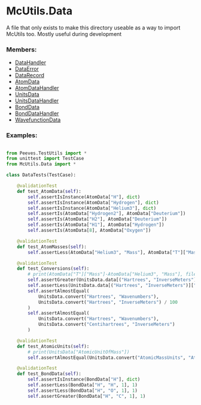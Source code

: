 # <a id="McUtils.Data">McUtils.Data</a>
    
A file that only exists to make this directory useable as a way to import McUtils too.
Mostly useful during development

### Members:

  - [DataHandler](McUtils/Data/CommonData/DataHandler.md)
  - [DataError](McUtils/Data/CommonData/DataError.md)
  - [DataRecord](McUtils/Data/CommonData/DataRecord.md)
  - [AtomData](McUtils/Data/AtomData/AtomData.md)
  - [AtomDataHandler](McUtils/Data/AtomData/AtomDataHandler.md)
  - [UnitsData](McUtils/Data/ConstantsData/UnitsData.md)
  - [UnitsDataHandler](McUtils/Data/ConstantsData/UnitsDataHandler.md)
  - [BondData](McUtils/Data/BondData/BondData.md)
  - [BondDataHandler](McUtils/Data/BondData/BondDataHandler.md)
  - [WavefunctionData](McUtils/Data/WavefunctionData/WavefunctionData.md)

### Examples:



```python

from Peeves.TestUtils import *
from unittest import TestCase
from McUtils.Data import *

class DataTests(TestCase):

    @validationTest
    def test_AtomData(self):
        self.assertIsInstance(AtomData["H"], dict)
        self.assertIsInstance(AtomData["Hydrogen"], dict)
        self.assertIsInstance(AtomData["Helium3"], dict)
        self.assertIs(AtomData["Hydrogen2"], AtomData["Deuterium"])
        self.assertIs(AtomData["H2"], AtomData["Deuterium"])
        self.assertIs(AtomData["H1"], AtomData["Hydrogen"])
        self.assertIs(AtomData[8], AtomData["Oxygen"])

    @validationTest
    def test_AtomMasses(self):
        self.assertLess(AtomData["Helium3", "Mass"], AtomData["T"]["Mass"]) # fun weird divergence

    @validationTest
    def test_Conversions(self):
        # print(AtomData["T"]["Mass"]-AtomData["Helium3", "Mass"], file=sys.stderr)
        self.assertGreater(UnitsData.data[("Hartrees", "InverseMeters")]["Value"], 21947463.13)
        self.assertLess(UnitsData.data[("Hartrees", "InverseMeters")]["Value"], 21947463.14)
        self.assertAlmostEqual(
            UnitsData.convert("Hartrees", "Wavenumbers"),
            UnitsData.convert("Hartrees", "InverseMeters") / 100
        )
        self.assertAlmostEqual(
            UnitsData.convert("Hartrees", "Wavenumbers"),
            UnitsData.convert("Centihartrees", "InverseMeters")
        )

    @validationTest
    def test_AtomicUnits(self):
        # print(UnitsData["AtomicUnitOfMass"])
        self.assertAlmostEqual(UnitsData.convert("AtomicMassUnits", "AtomicUnitOfMass"), 1822.888486217313)

    @validationTest
    def test_BondData(self):
        self.assertIsInstance(BondData["H"], dict)
        self.assertLess(BondData["H", "H", 1], 1)
        self.assertLess(BondData["H", "O", 1], 1)
        self.assertGreater(BondData["H", "C", 1], 1)
```